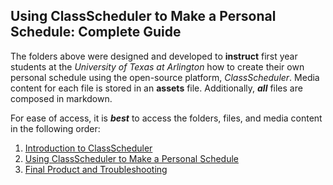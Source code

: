 ## Using ClassScheduler to Make a Personal Schedule: Complete Guide

The folders above were designed and developed to **instruct** first year students at the _University of Texas at Arlington_ how to create their own personal schedule using the open-source platform, _ClassScheduler_. Media content for each file is stored in an **assets** file. Additionally, **_all_** files are composed in markdown. 

For ease of access, it is **_best_** to access the folders, files, and media content in the following order:
1. [Introduction to ClassScheduler](1-Introduction%20to%20ClassScheduler)
2. [Using ClassScheduler to Make a Personal Schedule](2-Using%20ClassScheduler%20to%20Make%20a%20Personal%20Schedule)
3. [Final Product and Troubleshooting](3-Final%20Product%20and%20Troubleshooting)
